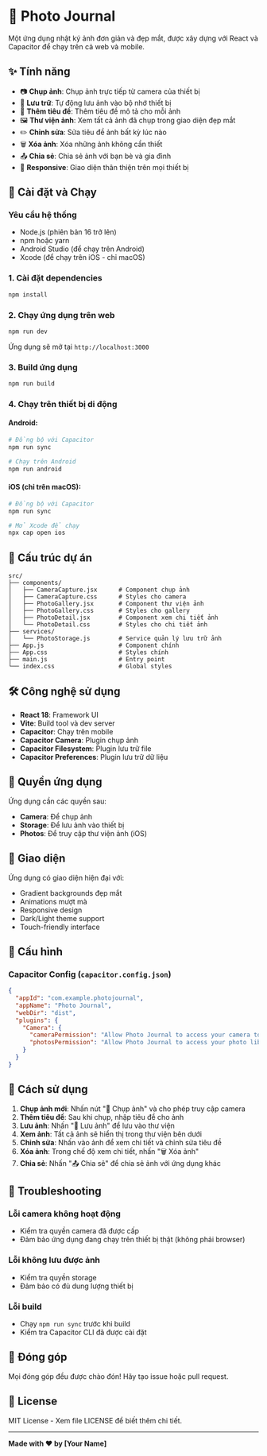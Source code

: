 # 📸 Photo Journal

Một ứng dụng nhật ký ảnh đơn giản và đẹp mắt, được xây dựng với React và Capacitor để chạy trên cả web và mobile.

## ✨ Tính năng

- 📷 **Chụp ảnh**: Chụp ảnh trực tiếp từ camera của thiết bị
- 💾 **Lưu trữ**: Tự động lưu ảnh vào bộ nhớ thiết bị
- 📝 **Thêm tiêu đề**: Thêm tiêu đề mô tả cho mỗi ảnh
- 🖼️ **Thư viện ảnh**: Xem tất cả ảnh đã chụp trong giao diện đẹp mắt
- ✏️ **Chỉnh sửa**: Sửa tiêu đề ảnh bất kỳ lúc nào
- 🗑️ **Xóa ảnh**: Xóa những ảnh không cần thiết
- 📤 **Chia sẻ**: Chia sẻ ảnh với bạn bè và gia đình
- 📱 **Responsive**: Giao diện thân thiện trên mọi thiết bị

## 🚀 Cài đặt và Chạy

### Yêu cầu hệ thống
- Node.js (phiên bản 16 trở lên)
- npm hoặc yarn
- Android Studio (để chạy trên Android)
- Xcode (để chạy trên iOS - chỉ macOS)

### 1. Cài đặt dependencies
```bash
npm install
```

### 2. Chạy ứng dụng trên web
```bash
npm run dev
```
Ứng dụng sẽ mở tại `http://localhost:3000`

### 3. Build ứng dụng
```bash
npm run build
```

### 4. Chạy trên thiết bị di động

#### Android:
```bash
# Đồng bộ với Capacitor
npm run sync

# Chạy trên Android
npm run android
```

#### iOS (chỉ trên macOS):
```bash
# Đồng bộ với Capacitor
npm run sync

# Mở Xcode để chạy
npx cap open ios
```

## 📁 Cấu trúc dự án

```
src/
├── components/
│   ├── CameraCapture.jsx      # Component chụp ảnh
│   ├── CameraCapture.css      # Styles cho camera
│   ├── PhotoGallery.jsx       # Component thư viện ảnh
│   ├── PhotoGallery.css       # Styles cho gallery
│   ├── PhotoDetail.jsx        # Component xem chi tiết ảnh
│   └── PhotoDetail.css        # Styles cho chi tiết ảnh
├── services/
│   └── PhotoStorage.js        # Service quản lý lưu trữ ảnh
├── App.js                     # Component chính
├── App.css                    # Styles chính
├── main.js                    # Entry point
└── index.css                  # Global styles
```

## 🛠️ Công nghệ sử dụng

- **React 18**: Framework UI
- **Vite**: Build tool và dev server
- **Capacitor**: Chạy trên mobile
- **Capacitor Camera**: Plugin chụp ảnh
- **Capacitor Filesystem**: Plugin lưu trữ file
- **Capacitor Preferences**: Plugin lưu trữ dữ liệu

## 📱 Quyền ứng dụng

Ứng dụng cần các quyền sau:
- **Camera**: Để chụp ảnh
- **Storage**: Để lưu ảnh vào thiết bị
- **Photos**: Để truy cập thư viện ảnh (iOS)

## 🎨 Giao diện

Ứng dụng có giao diện hiện đại với:
- Gradient backgrounds đẹp mắt
- Animations mượt mà
- Responsive design
- Dark/Light theme support
- Touch-friendly interface

## 🔧 Cấu hình

### Capacitor Config (`capacitor.config.json`)
```json
{
  "appId": "com.example.photojournal",
  "appName": "Photo Journal",
  "webDir": "dist",
  "plugins": {
    "Camera": {
      "cameraPermission": "Allow Photo Journal to access your camera to take photos.",
      "photosPermission": "Allow Photo Journal to access your photo library to save photos."
    }
  }
}
```

## 📝 Cách sử dụng

1. **Chụp ảnh mới**: Nhấn nút "📸 Chụp ảnh" và cho phép truy cập camera
2. **Thêm tiêu đề**: Sau khi chụp, nhập tiêu đề cho ảnh
3. **Lưu ảnh**: Nhấn "💾 Lưu ảnh" để lưu vào thư viện
4. **Xem ảnh**: Tất cả ảnh sẽ hiển thị trong thư viện bên dưới
5. **Chỉnh sửa**: Nhấn vào ảnh để xem chi tiết và chỉnh sửa tiêu đề
6. **Xóa ảnh**: Trong chế độ xem chi tiết, nhấn "🗑️ Xóa ảnh"
7. **Chia sẻ**: Nhấn "📤 Chia sẻ" để chia sẻ ảnh với ứng dụng khác

## 🐛 Troubleshooting

### Lỗi camera không hoạt động
- Kiểm tra quyền camera đã được cấp
- Đảm bảo ứng dụng đang chạy trên thiết bị thật (không phải browser)

### Lỗi không lưu được ảnh
- Kiểm tra quyền storage
- Đảm bảo có đủ dung lượng thiết bị

### Lỗi build
- Chạy `npm run sync` trước khi build
- Kiểm tra Capacitor CLI đã được cài đặt

## 🤝 Đóng góp

Mọi đóng góp đều được chào đón! Hãy tạo issue hoặc pull request.

## 📄 License

MIT License - Xem file LICENSE để biết thêm chi tiết.

---

**Made with ❤️ by [Your Name]**